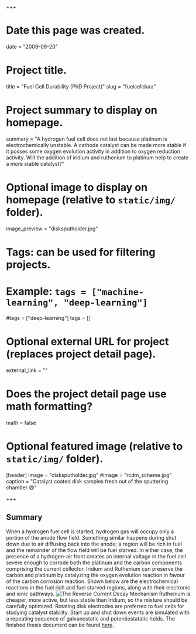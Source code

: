 +++
# Date this page was created.
date = "2009-09-20"

# Project title.
title = "Fuel Cell Durability (PhD Project)"
slug = "fuelcelldura"
# Project summary to display on homepage.
summary = "A hydrogen fuel cell does not last because platinum is electrochemically unstable. A cathode catalyst can be made more stable if it posses some oxygen evolution activity in addition to oxygen reduction activity. Will the addition of iridium and ruthenium to platinum help to create a more stable catalyst?" 

# Optional image to display on homepage (relative to `static/img/` folder).
image_preview = "disksputholder.jpg"

# Tags: can be used for filtering projects.
# Example: `tags = ["machine-learning", "deep-learning"]`
#tags = ["deep-learning"]
tags = []
# Optional external URL for project (replaces project detail page).
external_link = ""

# Does the project detail page use math formatting?
math = false

# Optional featured image (relative to `static/img/` folder).
[header]
image = "disksputholder.jpg"
#image = "rcdm_scheme.jpg"
caption = "Catalyst coated disk samples fresh out of the sputtering chamber :smile:"

+++
## Summary
When a hydrogen fuel cell is started, hydrogen gas will occupy only a portion of the anode flow field. Something similar happens during shut down due to air diffusing back into the anode; a region will be rich in fuel and the remainder of the flow field will be fuel starved. In either case, the presence of a hydrogen-air front creates an internal voltage in the fuel cell severe enough to corrode both the platinum and the carbon components comprising the current collector. Iridium and Ruthenium can preserve the carbon and platinum by catalyzing the oxygen evolution reaction in favour of the carbon corrosion reaction. Shown below are the electrochemical reactions in the fuel rich and fuel starved regions, along with their electronic and ionic pathways. 
![The Reverse Current Decay Mechanism](/img/rcdm_blog.png "How a fuel cell catalyst degrades")
Ruthenium is cheaper, more active, but less stable than Iridium, so the mixture should be carefully optimized. Rotating disk electrodes are preferred to fuel cells for studying catalyst stability. Start up and shut down events are simulated with a repeating sequence of galvanostatic and potentiostatatic holds. The finished thesis document can be found [here](http://dalspace.library.dal.ca/handle/10222/73297).